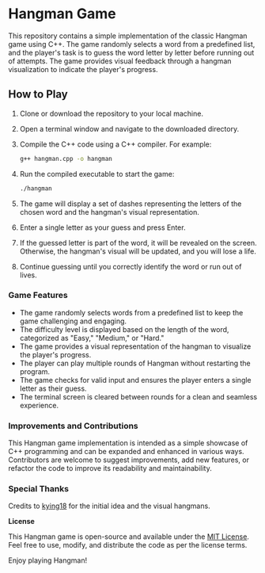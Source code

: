# **Hangman Game**

This repository contains a simple implementation of the classic Hangman game using C++. The game randomly selects a word from a predefined list, and the player's task is to guess the word letter by letter before running out of attempts. The game provides visual feedback through a hangman visualization to indicate the player's progress.

## **How to Play**

1. Clone or download the repository to your local machine.

2. Open a terminal window and navigate to the downloaded directory.

3. Compile the C++ code using a C++ compiler. For example:
   
   ````bash
   g++ hangman.cpp -o hangman
   ````
   
4. Run the compiled executable to start the game:

    ````bash
   ./hangman
    ````
5. The game will display a set of dashes representing the letters of the chosen word and the hangman's visual representation.
6. Enter a single letter as your guess and press Enter.
7. If the guessed letter is part of the word, it will be revealed on the screen. Otherwise, the hangman's visual will be updated, and you will lose a life.
8. Continue guessing until you correctly identify the word or run out of lives.

### **Game Features**

- The game randomly selects words from a predefined list to keep the game challenging and engaging.
- The difficulty level is displayed based on the length of the word, categorized as "Easy," "Medium," or "Hard."
- The game provides a visual representation of the hangman to visualize the player's progress.
- The player can play multiple rounds of Hangman without restarting the program.
- The game checks for valid input and ensures the player enters a single letter as their guess.
- The terminal screen is cleared between rounds for a clean and seamless experience.

### **Improvements and Contributions**

This Hangman game implementation is intended as a simple showcase of C++ programming and can be expanded and enhanced in various ways. Contributors are welcome to suggest improvements, add new features, or refactor the code to improve its readability and maintainability.

### Special Thanks

Credits to [kying18](https://github.com/kying18) for the initial idea and the visual hangmans.

**License**

This Hangman game is open-source and available under the [MIT License](LICENSE.md). Feel free to use, modify, and distribute the code as per the license terms.

Enjoy playing Hangman!